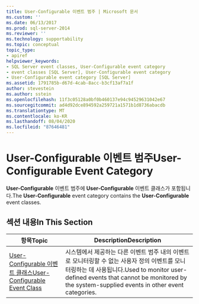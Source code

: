 ```yaml
---
title: User-Configurable 이벤트 범주 | Microsoft 문서
ms.custom: ''
ms.date: 06/13/2017
ms.prod: sql-server-2014
ms.reviewer: ''
ms.technology: supportability
ms.topic: conceptual
topic_type:
- apiref
helpviewer_keywords:
- SQL Server event classes, User-Configurable event category
- event classes [SQL Server], User-Configurable event category
- User-Configurable event category [SQL Server]
ms.assetid: 1791785b-d67d-4cab-8acc-b3cf13af7a1f
author: stevestein
ms.author: sstein
ms.openlocfilehash: 11f3c05128a0bf0b460137e94c94529631042e67
ms.sourcegitcommit: ad4d92dce894592a259721a1571b1d8736abacdb
ms.translationtype: MT
ms.contentlocale: ko-KR
ms.lasthandoff: 08/04/2020
ms.locfileid: "87646481"
---
```

# <a name="user-configurable-event-category"></a><span data-ttu-id="7b474-102">User-Configurable 이벤트 범주</span><span class="sxs-lookup"><span data-stu-id="7b474-102">User-Configurable Event Category</span></span>
  <span data-ttu-id="7b474-103">**User-Configurable** 이벤트 범주에 **User-Configurable** 이벤트 클래스가 포함됩니다.</span><span class="sxs-lookup"><span data-stu-id="7b474-103">The **User-Configurable** event category contains the **User-Configurable** event classes.</span></span>  
  
## <a name="in-this-section"></a><span data-ttu-id="7b474-104">섹션 내용</span><span class="sxs-lookup"><span data-stu-id="7b474-104">In This Section</span></span>  
  
|<span data-ttu-id="7b474-105">항목</span><span class="sxs-lookup"><span data-stu-id="7b474-105">Topic</span></span>|<span data-ttu-id="7b474-106">Description</span><span class="sxs-lookup"><span data-stu-id="7b474-106">Description</span></span>|  
|-----------|-----------------|  
|[<span data-ttu-id="7b474-107">User-Configurable 이벤트 클래스</span><span class="sxs-lookup"><span data-stu-id="7b474-107">User-Configurable Event Class</span></span>](user-configurable-event-class.md)|<span data-ttu-id="7b474-108">시스템에서 제공하는 다른 이벤트 범주 내의 이벤트로 모니터링할 수 없는 사용자 정의 이벤트를 모니터링하는 데 사용됩니다.</span><span class="sxs-lookup"><span data-stu-id="7b474-108">Used to monitor user-defined events that cannot be monitored by the system-supplied events in other event categories.</span></span>|  
  
  
